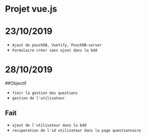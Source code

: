 # Projet vue.js
# 23/10/2019
- `Ajout de pouchDB, Vuetify, PouchDB-server`
- `Formulaire créer sans ajout dans la bdd `

# 28/10/2019
##Objectif
- `finir la gestion des questions`
- `gestion de l'utilisateur `

## Fait 
- `ajout de l'utilisateur dans la bdd`
- `recuperation de l'id utilisateur dans la page questionnaire`
